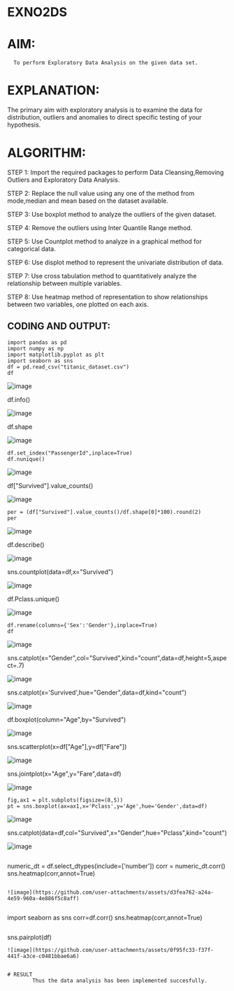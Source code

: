 # EXNO2DS
# AIM:
      To perform Exploratory Data Analysis on the given data set.
      
# EXPLANATION:
  The primary aim with exploratory analysis is to examine the data for distribution, outliers and anomalies to direct specific testing of your hypothesis.
  
# ALGORITHM:
STEP 1: Import the required packages to perform Data Cleansing,Removing Outliers and Exploratory Data Analysis.

STEP 2: Replace the null value using any one of the method from mode,median and mean based on the dataset available.

STEP 3: Use boxplot method to analyze the outliers of the given dataset.

STEP 4: Remove the outliers using Inter Quantile Range method.

STEP 5: Use Countplot method to analyze in a graphical method for categorical data.

STEP 6: Use displot method to represent the univariate distribution of data.

STEP 7: Use cross tabulation method to quantitatively analyze the relationship between multiple variables.

STEP 8: Use heatmap method of representation to show relationships between two variables, one plotted on each axis.

## CODING AND OUTPUT:
```
import pandas as pd
import numpy as np
import matplotlib.pyplot as plt
import seaborn as sns
df = pd.read_csv("titanic_dataset.csv")
df
```
![image](https://github.com/user-attachments/assets/db8bedf0-c11d-4f29-9d1f-622a1ae15b6f)

df.info()

![image](https://github.com/user-attachments/assets/ea7add9d-925b-4b27-b366-28cf2b2334ee)

df.shape

![image](https://github.com/user-attachments/assets/68683296-311e-47bd-ac78-c6eb652aa0ba)

```
df.set_index("PassengerId",inplace=True)
df.nunique()
```

![image](https://github.com/user-attachments/assets/3531679a-d6b4-46a7-82c5-05cef665f524)


df["Survived"].value_counts()

![image](https://github.com/user-attachments/assets/53bd51e4-481f-4173-ad28-16977ca2e3d5)


```
per = (df["Survived"].value_counts()/df.shape[0]*100).round(2)
per
```


![image](https://github.com/user-attachments/assets/c8e6cd2d-4e09-47b2-82c1-895f82f35092)



df.describe()

![image](https://github.com/user-attachments/assets/e7a264bd-c0a5-425f-a81d-a53f9cb9158c)



sns.countplot(data=df,x="Survived")


![image](https://github.com/user-attachments/assets/0058c0a9-8706-4515-bbf0-c9d2a1252317)



df.Pclass.unique()


![image](https://github.com/user-attachments/assets/42d3462d-410f-4c7e-ad56-b69f97bdccc6)



```
df.rename(columns={'Sex':'Gender'},inplace=True)
df
```

![image](https://github.com/user-attachments/assets/828da521-7159-4754-adcc-138d8612af78)



sns.catplot(x="Gender",col="Survived",kind="count",data=df,height=5,aspect=.7)

![image](https://github.com/user-attachments/assets/a4b6f43d-85e9-411a-96d3-c25878d9fb89)



sns.catplot(x='Survived',hue="Gender",data=df,kind="count")

![image](https://github.com/user-attachments/assets/92609802-956c-486e-8f8a-82730a02326e)



df.boxplot(column="Age",by="Survived")


![image](https://github.com/user-attachments/assets/74388083-44c8-4a7d-bdeb-a21fea347e27)


sns.scatterplot(x=df["Age"],y=df["Fare"])


![image](https://github.com/user-attachments/assets/f5b7822a-d468-4bca-8fa2-d8f61eca8316)



sns.jointplot(x="Age",y="Fare",data=df)

![image](https://github.com/user-attachments/assets/fca87a31-f812-4166-b631-342036461b93)



```
fig,ax1 = plt.subplots(figsize=(8,5))
pt = sns.boxplot(ax=ax1,x='Pclass',y='Age',hue='Gender',data=df)

```

![image](https://github.com/user-attachments/assets/94ea0771-5100-42a4-bff2-0565408e2783)


sns.catplot(data=df,col="Survived",x="Gender",hue="Pclass",kind="count")


![image](https://github.com/user-attachments/assets/ed45706e-5efa-422d-862f-2d735e2ce0a0)

```

```
numeric_dt = df.select_dtypes(include=['number'])
corr = numeric_dt.corr()
sns.heatmap(corr,annot=True)
```

![image](https://github.com/user-attachments/assets/d3fea762-a24a-4e59-960a-4e886f5c8aff)


```
import seaborn as sns
corr=df.corr()
sns.heatmap(corr,annot=True)
```
```
sns.pairplot(df)
```
![image](https://github.com/user-attachments/assets/0f95fc33-f37f-441f-a3ce-c0481bbae6a6)


# RESULT
        Thus the data analysis has been implemented succesfully.
